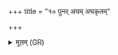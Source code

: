 +++
title = "१० पुनर् अघम् अघकृतम्"

+++
<details><summary>मूलम् (GR)</summary>

पुनर् अघम् अघकृतम् एतु देवाः  
पुनर् एन एनस्कृतं विजानत् । +++(Bhatt. om. vi)+++  
पुनः पुत्रः पितरम् एतु विद्वान्  
हताम् उत यद् अस्य स्वम् अस्ति ॥
</details>